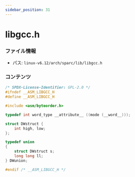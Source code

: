 ```yaml
---
sidebar_position: 31
---
```

# libgcc.h

### ファイル情報

- パス: `linux-v6.12/arch/sparc/lib/libgcc.h`

### コンテンツ

```h
/* SPDX-License-Identifier: GPL-2.0 */
#ifndef __ASM_LIBGCC_H
#define __ASM_LIBGCC_H

#include <asm/byteorder.h>

typedef int word_type __attribute__ ((mode (__word__)));

struct DWstruct {
	int high, low;
};

typedef union
{
	struct DWstruct s;
	long long ll;
} DWunion;

#endif /* __ASM_LIBGCC_H */

```
